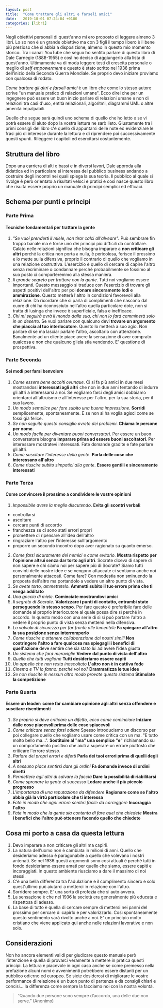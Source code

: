 ```yaml
---
layout: post
title:  "Come trattare gli altri e farseli amici"
date:   2019-10-01 07:24:04 +0100
categories: [libri]
---
```


Negli obiettivi personali di quest'anno mi ero proposto di leggere almeno 3 libri. Lo so non è un grande obiettivo ma con 3 figli il tempo libero è il bene più prezioso che si abbia a disposizione, almeno in questo mio momento storico.
Tra i canali YouTube che seguo ho sentito parlare di questo libro di Dale Carnegie (1888-1955) e così ho deciso di aggiungerlo alla lista di quest'anno. 
Ultimamente va di moda leggere testi di crescita personale o meglio di _self empowerment_ e questo è stato scritto nel 1936 prima dell'inizio della Seconda Guerra Mondiale. Se proprio devo iniziare proviamo con qualcosa di rodato.

_Come trattare gli altri e farseli amici_ è un libro che come lo stesso autore scrive "un manuale pratico di relazioni umane". Ecco direi che per un ingegnere può essere un buon inizio parlare di relazioni umane e non di relazioni tra casi d'uso, entità relazionali, algoritmi, diagrammi UML o altre amenità impalpabili.

Quello che segue sarà quindi uno schema di quello che ho letto e se vi potrà essere di aiuto dopo la vostra lettura ne sarò lieto. Giustamente tra i primi consigli del libro c'è quello di appuntarsi delle note ed evidenziare le frasi più di interesse durante la lettura e di riprendere poi successivamente questi spunti. Rileggere i capitoli ed esercitarsi costantemente. 

## Struttura del libro
Dopo una carriera di alti e bassi e in diversi lavori, Dale approda alla didattica ed in particolare si interessa del pubblico business andando a costruire degli incontri nei quali spiega la sua teoria.
Il pubblico al quale si rivolge è però orientato a risultati veloci e pratici e così nasce questo libro che risulta essere proprio un manuale di principi semplici ed efficaci. 

## Schema per punti e principi 
### Parte Prima
#### Tecniche fondamentali per trattare la gente
1. _"Se vuoi prenderti il miele, non tirar calci all'alveare"_. Può sembrare fin troppo banale ma è forse uno dei principi più difficili da controllare. Calato nelle relazioni significa che bisogna imparare a **non criticare gli altri** perché la critica non porta a nulla, è pericolosa, ferisce il prossimo e lo mette sulla difensiva, proprio il contrario di quello che vogliamo in una relazione costruttiva.
L'esercizio è quello di cercare di capire l'altro senza recriminare o condannare perché probabilmente se fossimo al suo posto ci comporteremmo alla stessa maniera.
2. _Il grande segreto per trattare con la gente_. Tutti noi vogliamo essere importanti. Questo messaggio si traduce con l'esercizio di trovare gli aspetti positivi dell'altro per poi  **donare sinceramente lodi e ammirazione**. Questo metterà l'altro in condizioni favorevoli alla relazione.
Da ricordare che si parla di complimenti che nascono dal cuore di chi ha riconosciuto nell'altro quella particolare dote, non si tratta di lusinga che invece è superficiale, falsa e inefficace.
3. _Chi mi seguirà avrà il mondo dalla sua, chi non lo farà camminerà solo in un deserto_. Se vuoi parlare con qualcuno devi **trovare un argomento che piaccia al tuo interlocutore**. Questo lo metterà a suo agio. Non parlare di se ma lasciar parlare l'altro, ascoltarlo con attenzione.
Banalmente ad un cliente piace avere la sensazione di aver comprato qualcosa e non che qualcuno gliela stia vendendo. E' questione di prospettiva.

### Parte Seconda
#### Sei modi per farsi benvolere
1. _Come essere bene accolti ovunque_. Ci si fa più amici in due mesi mostrandosi **interessati agli altri** che non in due anni tentando di indurre gli altri a interessarsi a noi. 
Se vogliamo farci degli amici dobbiamo orientarci all'altruismo e all'interesse per l'altro, per la sua storia, per il suo lavoro.
2. _Un modo semplice per fare subito una buona impressione_. **Sorridi** semplicemente, spontaneamente. E se non si ha voglia agisci come se fossi già felice.
3. _Se non seguite questo consiglio avrete dei problemi_. **Chiama le persone per nome**.
4. _Un modo facile per diventare buoni conversatori_. Per essere un buon conversatore bisogna **imparare prima ad essere buoni ascoltatori**. Per interessare mostratevi interessati. Fate domande gradite e fate parlare gli altri.
5. _Come suscitare l'interesse della gente_. **Parla delle cose che interessano all'altro**
6. _Come riuscire subito simpatici alla gente_. **Essere gentili e sinceramente interessati**

### Parte Terza
#### Come convincere il prossimo a condividere le vostre opinioni
1. _Impossibile avere la meglio discutendo_. **Evita gli scontri verbali**:
- controllarsi
- ascoltare
- cercare punti di accordo
- franchezza se ci sono stati errori propri
- promettere di ripensare all'idea dell'altro
- ringraziare l'altro per l'interesse sull'argomento
- proporre un secondo incontro dopo aver ragionato su quanto emerso.
2. _Come farsi sicuramente dei nemici e come evitarlo_. **Mostra rispetto per l'opinione altrui senza dar torto agli altri**. Socrate diceva di sapere di non sapere e chi siamo noi per sapere più di Socrate? Siamo tutti convinti delle nostre idee e se vengono attaccate ci sentiamo anche noi personalmente attaccati. Come fare? Con modestia non  sminuendo la proposta dell'altro ma portandolo a vedere un altro punto di vista.
3. _Se avete torto, ammettetelo_. **Ammetti subito il tuo errore prima che ti venga additato**
4. _Una goccia di miele_. **Cominciate mostrandovi amici**
5. _Il segreto di Socrate_. **Valorizzare i punti di contatto, entrambi state perseguendo lo stesso scopo**. Per fare questo è preferibile fare delle domande al proprio interlocutore al quale possa dire sì perché in accordo. In questo modo con una serie di sì si può portare l'altro a vedere il proprio punto di vista senza mettersi nella difensiva.
6. _La valvola di sicurezza per far fronte alle lamentele_ **Fa spiegare all'altro la sua posizione senza interromperlo**
7. _Come riuscire a ottenere collaborazione dai nostri simili_ **Non costringere l'altro a fare qualcosa ma spiegagli i benefici di quell'azione** deve sentire che sia stato lui ad avere l'idea giusta
8. _Un sistema che farà meraviglie_ **Vedere dal punto di vista dell'altro**
9. _Quello che tutti vogliono_ **Tutti desideriamo essere capiti**
10. _Un appello che non resta inascoltato_ **L'altro non è in cattiva fede**
11. _Cinema e TV lo fanno: perché voi no?_ **Drammatizza le tue idee**
12. _Se non riuscite in nessun altro modo provate questo sistema_ **Stimolate la competizione**

### Parte Quarta
#### Essere un leader: come far cambiare opinione agli altri senza offendere e suscitare risentimenti
1. _Se proprio si deve criticare un difetto, ecco come cominciare_ **Iniziare dalle cose piacevoli prima delle cose spiacevoli**
2. _Come criticare senza farsi odiare_ Spesso introduciamo un discorso per poi collegare quello che vogliamo usare come critica con un ma. "E tutto molto bello ma...". **Sostituire al "ma" una semplice "e"** richiamando su un comportamento positivo che aiuti a superare un errore piuttosto che criticare l'errore stesso.
3. _Parlare dei propri errori e difetti_ **Parla dei tuoi errori prima di quelli degli altri**
4. _A nessuno piace sentirsi dare gli ordini_ **Fa domande invece di ordini diretti**
5. _Permettere agli altri di salvare la faccia_ **Dare la possibilità di riabilitarsi**
6. _Come spronare la gente al successo_ **Lodare anche il più piccolo progresso**
7. _L'importanza di una reputazione da difendere_ **Ragionare come se l'altro abbia già la virtù particolare che ti interessa**
8. _Fate in modo che ogni errore sembri facile da correggere_ **Incoraggia l'altro**
9. _Fate in modo che la gente sia contenta di fare quel che chiedete_ **Mostra i benefici che l'altro può ottenere facendo quello che chiedete**
  
## Cosa mi porto a casa da questa lettura
1. Devo imparare a non criticare gli altri ma capirli.
2. La natura dell'uomo non è cambiata in milioni di anni. Quello che desideriamo adesso è paragonabile a quello che volevano i nostri antenati. Se nel 1936 questi argomenti sono così attuali è perchè tutti in fondo desideriamo essere amati per quello che siamo, essere capiti e incoraggiati. In questo ambiente riusciamo a dare il massimo di noi stessi.
3. C'è una bella differenza tra l'adulazione e il complimento sincero e solo quest'ultimo può aiutarci a metterci in relazione con l'altro.
4. Sorridere sempre. E' una sorta di profezia che si auto avvera.
5. La sensazione è che nel 1936 la società era generalmente più educata e rispettosa di adesso. 
6. La base di tutto è quella di cercare sempre di mettersi nei panni del prossimo per cercare di capirlo e per valorizzarlo. Così spontaneamente questo sentimento sarà rivolto anche a noi. E' un principio molto cristiano che viene applicato qui anche nelle relazioni lavorative e non solo.

## Considerazioni
Non ho ancora elementi validi per giudicare questo manuale però l'intenzione è quella di provarci veramente a mettere in pratica questi principi.
La lettura è piacevole in ogni caso anche se come premesso nella prefazione alcuni nomi e avvenimenti potrebbero essere distanti per un pubblico odierno ed europeo.
Se siete desiderosi di migliorare le vostre performance di relazione è un buon punto di partenza e dà consigli chiari e concisi... la differenza come sempre la facciamo noi con la nostra volontà.

> “Quando due persone sono sempre d’accordo, una delle due non serve.” (Anonimo)